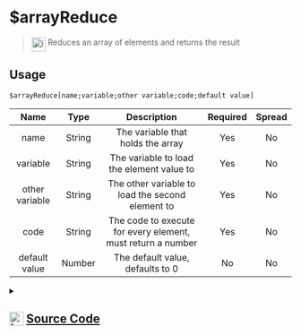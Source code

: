 # $arrayReduce
> <img align="top" src="https://upload.wikimedia.org/wikipedia/commons/thumb/e/e4/Infobox_info_icon.svg/160px-Infobox_info_icon.svg.png?20150409153300" alt="image" width="25" height="auto"> Reduces an array of elements and returns the result
## Usage
```
$arrayReduce[name;variable;other variable;code;default value]
```
| Name | Type | Description | Required | Spread
| :---: | :---: | :---: | :---: | :---: |
name | String | The variable that holds the array | Yes | No
variable | String | The variable to load the element value to | Yes | No
other variable | String | The other variable to load the second element to | Yes | No
code | String | The code to execute for every element, must return a number | Yes | No
default value | Number | The default value, defaults to 0 | No | No
<details>
<summary>
    
## <img align="top" src="https://cdn4.iconfinder.com/data/icons/iconsimple-logotypes/512/github-512.png" alt="image" width="25" height="auto">  [Source Code](https://github.com/tryforge/ForgeScript-V2/blob/main/src/native/arrayReduce.ts)
    
</summary>
    
```ts
import { BoolValues } from "../core"
import { ArgType, IExtendedCompiledFunctionField, NativeFunction, Return } from "../structures"

export default new NativeFunction({
    name: "$arrayReduce",
    description: "Reduces an array of elements and returns the result",
    unwrap: false,
    args: [
        {
            name: "name",
            description: "The variable that holds the array",
            rest: false,
            required: true,
            type: ArgType.String
        },
        {
            name: "variable",
            description: "The variable to load the element value to",
            rest: false,
            required: true,
            type: ArgType.String
        },
        {
            name: "other variable",
            description: "The other variable to load the second element to",
            rest: false,
            required: true,
            type: ArgType.String
        },
        {
            name: "code",
            description: "The code to execute for every element, must return a number",
            rest: false,
            required: true,
            type: ArgType.String
        },
        {
            name: "default value",
            description: "The default value, defaults to 0",
            rest: false,
            type: ArgType.Number
        }
    ],
    brackets: true,
    async execute(ctx) {
        const nameField = this.data.fields![0] as IExtendedCompiledFunctionField
        const varField = this.data.fields![1] as IExtendedCompiledFunctionField
        const otherVarField = this.data.fields![2] as IExtendedCompiledFunctionField
        const defaultValue = this.data.fields![4] as IExtendedCompiledFunctionField
        const code = this.data.fields![3] as IExtendedCompiledFunctionField

        const name = await this["resolveCode"](ctx, nameField.resolve, nameField.functions)
        if (!this["isValidReturnType"](name)) return name

        const variable = await this["resolveCode"](ctx, varField.resolve, varField.functions)
        if (!this["isValidReturnType"](variable)) return variable

        const otherVariable = await this["resolveCode"](ctx, otherVarField.resolve, otherVarField.functions)
        if (!this["isValidReturnType"](otherVariable)) return variable

        const defValue = await this["resolveCode"](ctx, defaultValue.resolve, defaultValue.functions)
        if (!this["isValidReturnType"](defValue)) return variable

        const arr = ctx.getEnvironmentKey([ name.value as string ])
        const varName = variable.value as string
        const otherVarName = otherVariable.value as string

        ctx.setEnvironmentKey(varName, defValue.value)

        if (Array.isArray(arr)) {
            for (let i = 0, len = arr.length;i < len;i++) {
                const el = arr[i]
                
                ctx.setEnvironmentKey(otherVarName, el)
                
                const rt = await this["resolveCode"](ctx, code.resolve, code.functions) as Return
                
                if (rt.return) {
                    ctx.setEnvironmentKey(varName, rt.value)
                } else if (!this["isValidReturnType"](rt)) return rt
            }
        }


        return Return.success(ctx.getEnvironmentKey([ varName ]))
    },
})
```
    
</details>